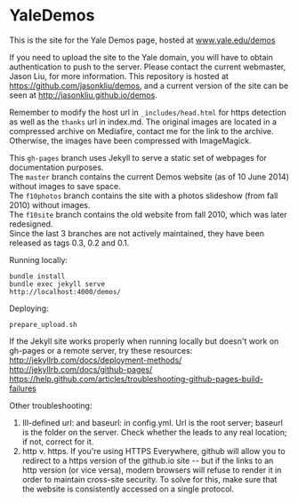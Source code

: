 YaleDemos
=========

This is the site for the Yale Demos page, hosted at www.yale.edu/demos

If you need to upload the site to the Yale domain, you will have to obtain
authentication to push to the server. Please contact the current webmaster,
Jason Liu, for more information. This repository is hosted at https://github.com/jasonkliu/demos, and a current version of the site can be seen at http://jasonkliu.github.io/demos.

Remember to modify the host url in `_includes/head.html` for https detection as well as the 
`thanks` url in index.md. The original images are located in a compressed archive on Mediafire,
contact me for the link to the archive. Otherwise, the images have been compressed with ImageMagick.

This `gh-pages` branch uses Jekyll to serve a static set of webpages for documentation purposes.  
The `master` branch contains the current Demos website (as of 10 June 2014) without images to save space.  
The `f10photos` branch contains the site with a photos slideshow (from fall 2010) without images.  
The `f10site` branch contains the old website from fall 2010, which was later redesigned.   
Since the last 3 branches are not actively maintained, they have been released as tags 0.3, 0.2 and 0.1.

Running locally:
```
bundle install  
bundle exec jekyll serve  
http://localhost:4000/demos/  
```

Deploying:
```
prepare_upload.sh
```

If the Jekyll site works properly when running locally but doesn't work on gh-pages 
or a remote server, try these resources:   
http://jekyllrb.com/docs/deployment-methods/    
http://jekyllrb.com/docs/github-pages/   
https://help.github.com/articles/troubleshooting-github-pages-build-failures  

Other troubleshooting:  
1. Ill-defined url: and baseurl: in config.yml. Url is the root server; baseurl is the 
folder on the server. Check whether the leads to any real location; if not, correct for it.  
2. http v. https. If you're using HTTPS Everywhere, github will allow you to redirect to a
https version of the github.io site -- but if the links to an http version (or vice versa), 
modern browsers will refuse to render it in order to maintain cross-site security. To solve 
for this, make sure that the website is consistently accessed on a single protocol.

